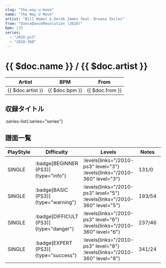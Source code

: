 ```yaml
---
slug: "the-way-u-move"
name: "The Way U Move"
artist: "Bill Hamel & Derek James feat. Breana Skiles"
from: "DanceDanceRevolution (2010)"
bpm: 135
series:
  - "2010-ps3"
  - "2010-360"
---
```


# {{ $doc.name }} / {{ $doc.artist }}

|Artist|BPM|From|
|------|---|----|
|{{ $doc.artist }}|{{ $doc.bpm }}|{{ $doc.from }}|

## 収録タイトル

:series-list{:series="series"}

## 譜面一覧

|PlayStyle|Difficulty|Levels|Notes|Movie|
|---------|----------|------|-----|-----|
|SINGLE| :badge[BEGINNER (PS3)]{type="info"}| :levels{links="/2010-ps3" level="3"} :levels{links="/2010-360" level="3"}|131/0||
|SINGLE| :badge[BASIC (PS3)]{type="warning"}| :levels{links="/2010-ps3" level="5"} :levels{links="/2010-360" level="5"}|193/54||
|SINGLE| :badge[DIFFICULT (PS3)]{type="danger"}| :levels{links="/2010-ps3" level="6"} :levels{links="/2010-360" level="6"}|237/46||
|SINGLE| :badge[EXPERT (PS3)]{type="success"}| :levels{links="/2010-ps3" level="8"} :levels{links="/2010-360" level="8"}|341/24||
